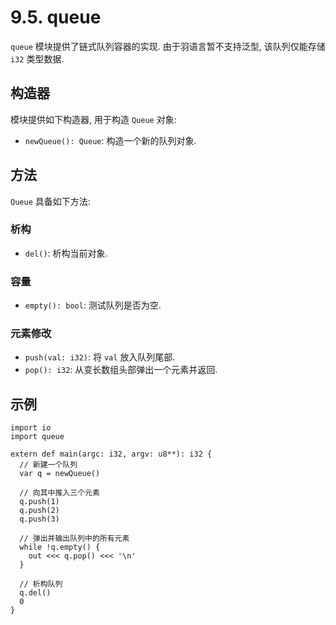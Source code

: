 # 9.5. queue

`queue` 模块提供了链式队列容器的实现. 由于羽语言暂不支持泛型, 该队列仅能存储 `i32` 类型数据.

## 构造器

模块提供如下构造器, 用于构造 `Queue` 对象:

* `newQueue(): Queue`: 构造一个新的队列对象.

## 方法

`Queue` 具备如下方法:

### 析构

* `del()`: 析构当前对象.

### 容量

* `empty(): bool`: 测试队列是否为空.

### 元素修改

* `push(val: i32)`: 将 `val` 放入队列尾部.
* `pop(): i32`: 从变长数组头部弹出一个元素并返回.

## 示例

```yu
import io
import queue

extern def main(argc: i32, argv: u8**): i32 {
  // 新建一个队列
  var q = newQueue()

  // 向其中推入三个元素
  q.push(1)
  q.push(2)
  q.push(3)

  // 弹出并输出队列中的所有元素
  while !q.empty() {
    out <<< q.pop() <<< '\n'
  }

  // 析构队列
  q.del()
  0
}
```
